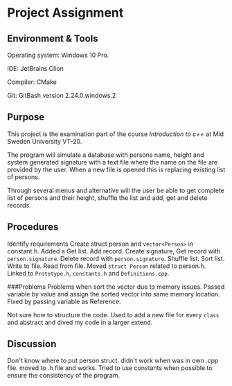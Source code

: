 # Project Assignment

## Environment & Tools
Operating system: Windows 10 Pro.

IDE: JetBrains Clion

Compiler: CMake

Git: GitBash version 2.24.0.windows.2

## Purpose
This project is the examination part of the course _Introduction to c++_ at Mid Sweden University VT-20.
 
The program will simulate a database with persons name, height and system generated signature with a text file where the name on the file are provided by the user.
When a new file is opened this is replacing existing list of persons.

Through several menus and alternative will the user be able to get complete list of persons and their height, shuffle the list and add, get and delete records. 

## Procedures
Identify requirements
Create struct person and `vector<Person>` in constant.h.
Added a 
Get list. Add record. Create signature,
Get record with `person.signature`. Delete record with `person.signature`. 
Shuffle list.  Sort list. 
Write to file. Read from file.
Moved `struct Person` related to person.h. Linked to `Prototype.h`, `constants.h` and `Definitions.cpp`.


###Problems 
Problems when sort the vector due to memory issues. Passed variable by value and assign the sorted vector into same memory location. Fixed by passing variable as Reference.

Not sure how to structure the code. Used to add a new file for every `class` and abstract and dived my code in a larger extend.

## Discussion
Don't know where to put person struct. didn't work when was in own .cpp file. moved to .h file and works. 
Tried to use constants when possible to ensure the consistency of the program.
